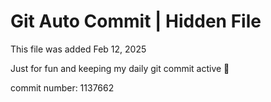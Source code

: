 # Git Auto Commit | Hidden File

This file was added Feb 12, 2025

Just for fun and keeping my daily git commit active 🤪

commit number: 1137662

